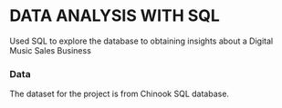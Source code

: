 # DATA ANALYSIS WITH SQL
Used SQL to explore the database to obtaining insights about a Digital Music Sales Business

### Data
The dataset for the project is from Chinook SQL database.
